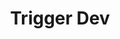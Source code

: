 ---
created: '2025-09-16T15:05:15.655620'
modified: '2025-09-18T19:22:51.565947'
ship_factor: 5
subtype: trigger-dev
tags: []
title: Trigger Dev
type: general
version: 1
---